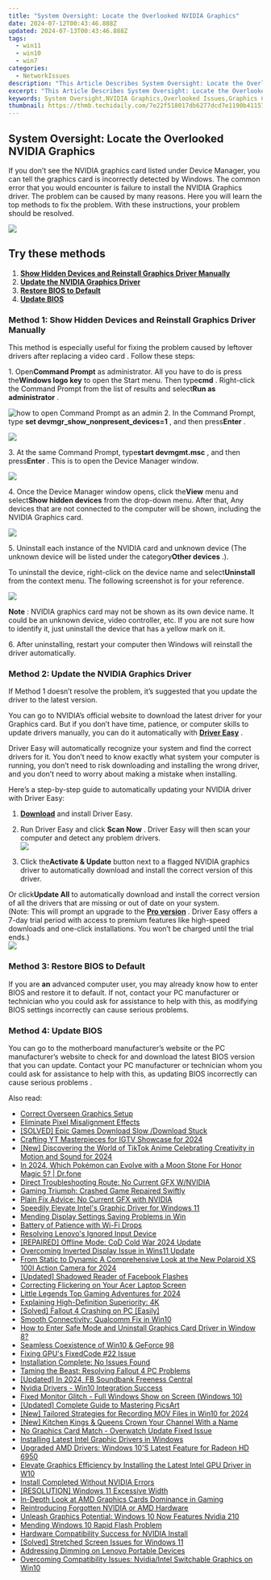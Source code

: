 ```yaml
---
title: "System Oversight: Locate the Overlooked NVIDIA Graphics"
date: 2024-07-12T00:43:46.888Z
updated: 2024-07-13T00:43:46.888Z
tags:
  - win11
  - win10
  - win7
categories:
  - NetworkIssues
description: "This Article Describes System Oversight: Locate the Overlooked NVIDIA Graphics"
excerpt: "This Article Describes System Oversight: Locate the Overlooked NVIDIA Graphics"
keywords: System Oversight,NVIDIA Graphics,Overlooked Issues,Graphics Card Troubleshooting,NVIDIA Graphics Troubleshooting,Graphics Performance Optimization,Overlooked Graphics Card Detection
thumbnail: https://thmb.techidaily.com/7e22f518017db6277dcd7e1190b41157a7934026017c8917e3ff6d2a5ba30944.jpg
---
```


## System Oversight: Locate the Overlooked NVIDIA Graphics

 If you don’t see the NVIDIA graphics card listed under Device Manager, you can tell the graphics card is incorrectly detected by Windows. The common error that you would encounter is failure to install the NVIDIA Graphics driver. The problem can be caused by many reasons. Here you will learn the top methods to fix the problem. With these instructions, your problem should be resolved.

![](https://images.drivereasy.com/wp-content/uploads/2021/05/device-manager-graphics-card.jpg)

## Try these methods

1. **[Show Hidden Devices and Reinstall Graphics Driver Manually](#h-method-1-show-hidden-devices-and-reinstall-graphics-driver-manually)**
2. **[Update the NVIDIA Graphics Driver](#h-method-2-update-the-nvidia-graphics-driver)**
3. **[Restore BIOS to Default](#h-method-3-restore-bios-to-default)**
4. **[Update BIOS](#h-method-4-update-bios)**

### **Method 1: Show Hidden Devices and Reinstall Graphics Driver Manually**

 This method is especially useful for fixing the problem caused by leftover drivers after replacing a video card . Follow these steps:

 1\. Open**Command Prompt** as administrator. All you have to do is press the**Windows logo key** to open the Start menu. Then type**cmd** . Right-click the Command Prompt from the list of results and select**Run as administrator** .

![how to open Command Prompt as an admin](https://images.drivereasy.com/wp-content/uploads/2023/10/win11-Command-Prompt-Run-as-administrator.jpg) [](https://tools.techidaily.com/drivereasy/download/)
 2\. In the Command Prompt, type **set devmgr\_show\_nonpresent\_devices=1** , and then press**Enter** .

![](https://images.drivereasy.com/wp-content/uploads/2023/10/win11-Command-Prompt-set-devmgr_show_nonpresent_devices1.jpg)

 3\. At the same Command Prompt, type**start devmgmt.msc** , and then press**Enter** . This is to open the Device Manager window.

![](https://images.drivereasy.com/wp-content/uploads/2023/10/win11-Command-Prompt-start-devmgmt.msc_.jpg)

 4\. Once the Device Manager window opens, click the**View** menu and select**Show hidden devices** from the drop-down menu. After that, Any devices that are not connected to the computer will be shown, including the NVIDIA Graphics card.

![](https://images.drivereasy.com/wp-content/uploads/2023/10/win11-Device-Manager-View-Show-hiddens-devices.jpg)

 5\. Uninstall each instance of the NVIDIA card and unknown device (The unknown device will be listed under the category**Other devices** .).

 To uninstall the device, right-click on the device name and select**Uninstall** from the context menu. The following screenshot is for your reference.

![](https://images.drivereasy.com/wp-content/uploads/2023/10/win11-Device-Manager-Other-devices-Uninstall.jpg)

**Note** : NVIDIA graphics card may not be shown as its own device name. It could be an unknown device, video controller, etc. If you are not sure how to identify it, just uninstall the device that has a yellow mark on it.

 6\. After uninstalling, restart your computer then Windows will reinstall the driver automatically.

### Method 2: Update the NVIDIA Graphics Driver

 If Method 1 doesn’t resolve the problem, it’s suggested that you update the driver to the latest version.

 You can go to NVIDIA’s official website to download the latest driver for your Graphics card. But if you don’t have time, patience, or computer skills to update drivers manually, you can do it automatically with [**Driver Easy**](https://tools.techidaily.com/drivereasy/download/) .

 Driver Easy will automatically recognize your system and find the correct drivers for it. You don’t need to know exactly what system your computer is running, you don’t need to risk downloading and installing the wrong driver, and you don’t need to worry about making a mistake when installing.

 Here’s a step-by-step guide to automatically updating your NVIDIA driver with Driver Easy:

 1) **[Download](https://tools.techidaily.com/drivereasy/download/)**  and install Driver Easy.

 2) Run Driver Easy and click **Scan Now** . Driver Easy will then scan your computer and detect any problem drivers.  
![](https://www.drivereasy.com/wp-content/uploads/2024/05/DE-scan-now-6.0.jpg)

 3) Click the**Activate & Update** button next to a flagged NVIDIA graphics driver to automatically download and install the correct version of this driver.

 Or click**Update All** to automatically download and install the correct version of all the drivers that are missing or out of date on your system.  
 (Note: This will prompt an upgrade to the **[Pro version](https://tools.techidaily.com/drivereasy/download/)**  . Driver Easy offers a 7-day trial period with access to premium features like high-speed downloads and one-click installations. You won’t be charged until the trial ends.)  
![](https://www.drivereasy.com/wp-content/uploads/2016/11/DE-update-all-NVIDIA-6.0.jpg)

### **Method 3: Restore BIOS to Default**

 If you are **an** advanced computer user, you may already know how to enter BIOS and restore it to default. If not, contact your PC manufacturer or technician who you could ask for assistance to help with this, as modifying BIOS settings incorrectly can cause serious problems.

### **Method 4: Update BIOS**

 You can go to the motherboard manufacturer’s website or the PC manufacturer’s website to check for and download the latest BIOS version that you can update. Contact your PC manufacturer or technician whom you could ask for assistance to help with this, as updating BIOS incorrectly can cause serious problems .

<ins class="adsbygoogle"
     style="display:block"
     data-ad-format="autorelaxed"
     data-ad-client="ca-pub-7571918770474297"
     data-ad-slot="1223367746"></ins>



<ins class="adsbygoogle"
     style="display:block"
     data-ad-client="ca-pub-7571918770474297"
     data-ad-slot="8358498916"
     data-ad-format="auto"
     data-full-width-responsive="true"></ins>



<span class="atpl-alsoreadstyle">Also read:</span>
<div><ul>
<li><a href="https://network-issues.techidaily.com/correct-overseen-graphics-setup/"><u>Correct Overseen Graphics Setup</u></a></li>
<li><a href="https://network-issues.techidaily.com/eliminate-pixel-misalignment-effects/"><u>Eliminate Pixel Misalignment Effects</u></a></li>
<li><a href="https://network-issues.techidaily.com/solved-epic-games-download-slow-download-stuck/"><u>[SOLVED] Epic Games Download Slow /Download Stuck</u></a></li>
<li><a href="https://youtube-clips.techidaily.com/crafting-yt-masterpieces-for-igtv-showcase-for-2024/"><u>Crafting YT Masterpieces for IGTV Showcase for 2024</u></a></li>
<li><a href="https://tiktok-video-files.techidaily.com/new-discovering-the-world-of-tiktok-anime-celebrating-creativity-in-motion-and-sound-for-2024/"><u>[New] Discovering the World of TikTok Anime  Celebrating Creativity in Motion and Sound for 2024</u></a></li>
<li><a href="https://pokemon-go-android.techidaily.com/in-2024-which-pokemon-can-evolve-with-a-moon-stone-for-honor-magic-5-drfone-by-drfone-virtual-android/"><u>In 2024, Which Pokémon can Evolve with a Moon Stone For Honor Magic 5? | Dr.fone</u></a></li>
<li><a href="https://network-issues.techidaily.com/direct-troubleshooting-route-no-current-gfx-wnvidia/"><u>Direct Troubleshooting Route: No Current GFX W/NVIDIA</u></a></li>
<li><a href="https://network-issues.techidaily.com/gaming-triumph-crashed-game-repaired-swiftly/"><u>Gaming Triumph: Crashed Game Repaired Swiftly</u></a></li>
<li><a href="https://network-issues.techidaily.com/plain-fix-advice-no-current-gfx-with-nvidia/"><u>Plain Fix Advice: No Current GFX with NVIDIA</u></a></li>
<li><a href="https://network-issues.techidaily.com/speedily-elevate-intels-graphic-driver-for-windows-11/"><u>Speedily Elevate Intel's Graphic Driver for Windows 11</u></a></li>
<li><a href="https://network-issues.techidaily.com/mending-display-settings-saving-problems-in-win/"><u>Mending Display Settings Saving Problems in Win</u></a></li>
<li><a href="https://network-issues.techidaily.com/battery-of-patience-with-wi-fi-drops/"><u>Battery of Patience with Wi-Fi Drops</u></a></li>
<li><a href="https://network-issues.techidaily.com/resolving-lenovos-ignored-input-device/"><u>Resolving Lenovo's Ignored Input Device</u></a></li>
<li><a href="https://network-issues.techidaily.com/repaired-offline-mode-cod-cold-war-2024-update/"><u>[REPAIRED] Offline Mode: CoD Cold War 2024 Update</u></a></li>
<li><a href="https://network-issues.techidaily.com/overcoming-inverted-display-issue-in-wins11-update/"><u>Overcoming Inverted Display Issue in Wins11 Update</u></a></li>
<li><a href="https://some-knowledge.techidaily.com/from-static-to-dynamic-a-comprehensive-look-at-the-new-polaroid-xs-100i-action-camera-for-2024/"><u>From Static to Dynamic  A Comprehensive Look at the New Polaroid XS 100I Action Camera for 2024</u></a></li>
<li><a href="https://facebook-videos.techidaily.com/updated-shadowed-reader-of-facebook-flashes/"><u>[Updated] Shadowed Reader of Facebook Flashes</u></a></li>
<li><a href="https://network-issues.techidaily.com/correcting-flickering-on-your-acer-laptop-screen/"><u>Correcting Flickering on Your Acer Laptop Screen</u></a></li>
<li><a href="https://screen-sharing-recording.techidaily.com/little-legends-top-gaming-adventures-for-2024/"><u>Little Legends  Top Gaming Adventures for 2024</u></a></li>
<li><a href="https://network-issues.techidaily.com/explaining-high-definition-superiority-4k/"><u>Explaining High-Definition Superiority: 4K</u></a></li>
<li><a href="https://network-issues.techidaily.com/solved-fallout-4-crashing-on-pc-easily/"><u>[Solved] Fallout 4 Crashing on PC [Easily]</u></a></li>
<li><a href="https://network-issues.techidaily.com/smooth-connectivity-qualcomm-fix-in-win10/"><u>Smooth Connectivity: Qualcomm Fix in Win10</u></a></li>
<li><a href="https://network-issues.techidaily.com/how-to-enter-safe-mode-and-uninstall-graphics-card-driver-in-window-8/"><u>How to Enter Safe Mode and Uninstall Graphics Card Driver in Window 8?</u></a></li>
<li><a href="https://network-issues.techidaily.com/seamless-coexistence-of-win10-and-geforce-98/"><u>Seamless Coexistence of Win10 & GeForce 98</u></a></li>
<li><a href="https://network-issues.techidaily.com/fixing-gpus-fixedcode-22-issue/"><u>Fixing GPU's FixedCode #22 Issue</u></a></li>
<li><a href="https://network-issues.techidaily.com/installation-complete-no-issues-found/"><u>Installation Complete: No Issues Found</u></a></li>
<li><a href="https://network-issues.techidaily.com/taming-the-beast-resolving-fallout-4-pc-problems/"><u>Taming the Beast: Resolving Fallout 4 PC Problems</u></a></li>
<li><a href="https://facebook-video-files.techidaily.com/updated-in-2024-fb-soundbank-freeness-central/"><u>[Updated] In 2024, FB Soundbank  Freeness Central</u></a></li>
<li><a href="https://network-issues.techidaily.com/nvidia-drivers-win10-integration-success/"><u>Nvidia Drivers - Win10 Integration Success</u></a></li>
<li><a href="https://network-issues.techidaily.com/fixed-monitor-glitch-full-windows-show-on-screen-windows-10/"><u>Fixed Monitor Glitch - Full Windows Show on Screen (Windows 10)</u></a></li>
<li><a href="https://extra-tips.techidaily.com/updated-complete-guide-to-mastering-picsart/"><u>[Updated] Complete Guide to Mastering PicsArt</u></a></li>
<li><a href="https://screen-video-capture.techidaily.com/new-tailored-strategies-for-recording-mov-files-in-win10-for-2024/"><u>[New] Tailored Strategies for Recording MOV Files in Win10 for 2024</u></a></li>
<li><a href="https://facebook-video-footage.techidaily.com/new-kitchen-kings-and-queens-crown-your-channel-with-a-name/"><u>[New] Kitchen Kings & Queens  Crown Your Channel With a Name</u></a></li>
<li><a href="https://network-issues.techidaily.com/no-graphics-card-match-overwatch-update-fixed-issue/"><u>No Graphics Card Match - Overwatch Update Fixed Issue</u></a></li>
<li><a href="https://network-issues.techidaily.com/installing-latest-intel-graphic-drivers-in-windows/"><u>Installing Latest Intel Graphic Drivers in Windows</u></a></li>
<li><a href="https://network-issues.techidaily.com/upgraded-amd-drivers-windows-10s-latest-feature-for-radeon-hd-6950/"><u>Upgraded AMD Drivers: Windows 10'S Latest Feature for Radeon HD 6950</u></a></li>
<li><a href="https://network-issues.techidaily.com/elevate-graphics-efficiency-by-installing-the-latest-intel-gpu-driver-in-w10/"><u>Elevate Graphics Efficiency by Installing the Latest Intel GPU Driver in W10</u></a></li>
<li><a href="https://network-issues.techidaily.com/install-completed-without-nvidia-errors/"><u>Install Completed Without NVIDIA Errors</u></a></li>
<li><a href="https://network-issues.techidaily.com/resolution-windows-11-excessive-width/"><u>[RESOLUTION] Windows 11 Excessive Width</u></a></li>
<li><a href="https://network-issues.techidaily.com/in-depth-look-at-amd-graphics-cards-dominance-in-gaming/"><u>In-Depth Look at AMD Graphics Cards Dominance in Gaming</u></a></li>
<li><a href="https://network-issues.techidaily.com/reintroducing-forgotten-nvidia-or-amd-hardware/"><u>Reintroducing Forgotten NVIDIA or AMD Hardware</u></a></li>
<li><a href="https://network-issues.techidaily.com/unleash-graphics-potential-windows-10-now-features-nvidia-210/"><u>Unleash Graphics Potential: Windows 10 Now Features Nvidia 210</u></a></li>
<li><a href="https://network-issues.techidaily.com/mending-windows-10-rapid-flash-problem/"><u>Mending Windows 10 Rapid Flash Problem</u></a></li>
<li><a href="https://network-issues.techidaily.com/hardware-compatibility-success-for-nvidia-install/"><u>Hardware Compatibility Success for NVIDIA Install</u></a></li>
<li><a href="https://network-issues.techidaily.com/solved-stretched-screen-issues-for-windows-11/"><u>[Solved] Stretched Screen Issues for Windows 11</u></a></li>
<li><a href="https://network-issues.techidaily.com/addressing-dimming-on-lenovo-portable-devices/"><u>Addressing Dimming on Lenovo Portable Devices</u></a></li>
<li><a href="https://network-issues.techidaily.com/overcoming-compatibility-issues-nvidiaintel-switchable-graphics-on-win10/"><u>Overcoming Compatibility Issues: Nvidia/Intel Switchable Graphics on Win10</u></a></li>
</ul></div>
